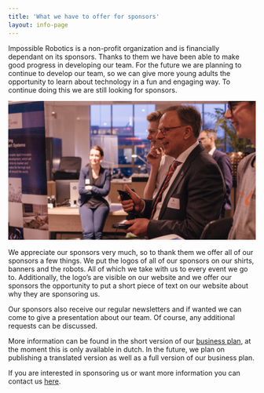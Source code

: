 ```yaml
---
title: 'What we have to offer for sponsors'
layout: info-page
---
```


Impossible Robotics is a non-profit organization and is financially dependant on its sponsors. Thanks to them we have been able to make good progress in developing our team. For the future we are planning to continue to develop our team, so we can give more young adults the opportunity to learn about technology in a fun and engaging way. To continue doing this we are still looking for sponsors.

![image-1]

We appreciate our sponsors very much, so to thank them we offer all of our sponsors a few things. We put the logos of all of our sponsors on our shirts, banners and the robots. All of which we take with us to every event we go to. Additionally, the logo’s are visible on our website and we offer our sponsors the opportunity to put a short piece of text on our website about why they are sponsoring us.

Our sponsors also receive our regular newsletters and if wanted we can come to give a presentation about our team. Of course, any additional requests can be discussed.

More information can be found in the short version of our [business plan](http://www.impossible-robotics.com/wp-content/uploads/2019/01/Boekje-van-het-buisnessplan-kort-def.pdf), at the moment this is only available in dutch. In the future, we plan on publishing a translated version as well as a full version of our business plan.

If you are interested in sponsoring us or want more information you can contact us [here](/contact).

[image-1]: /res/offers/sponsors/RoSF_Fieldlab_Groningen-50.jpg
